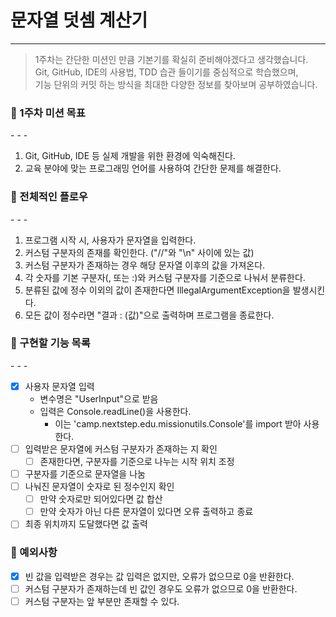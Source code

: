 # 문자열 덧셈 계산기

- - - 
> 1주차는 간단한 미션인 만큼 기본기를 확실히 준비해야겠다고 생각했습니다.<br>
> Git, GitHub, IDE의 사용법, TDD 습관 들이기를 중심적으로 학습했으며, <br>
> 기능 단위의 커밋 하는 방식을 최대한 다양한 정보를 찾아보며 공부하였습니다.

<h3>🥇 1주차 미션 목표</h3>
- - - 

1. Git, GitHub, IDE 등 실제 개발을 위한 환경에 익숙해진다.
2. 교육 분야에 맞는 프로그래밍 언어를 사용하여 간단한 문제를 해결한다.

<h3>🧾 전체적인 플로우</h3>
- - - 

1. 프로그램 시작 시, 사용자가 문자열을 입력한다.
2. 커스텀 구분자의 존재를 확인한다. ("//"와 "\n" 사이에 있는 값)
3. 커스텀 구분자가 존재하는 경우 해당 문자열 이후의 값을 가져온다.
4. 각 숫자를 기본 구분자(, 또는 :)와 커스텀 구분자를 기준으로 나눠서 분류한다.
5. 분류된 값에 정수 이외의 값이 존재한다면 IllegalArgumentException을 발생시킨다.
6. 모든 값이 정수라면 "결과 : (값)"으로 출력하며 프로그램을 종료한다.

<h3>💬 구현할 기능 목록</h3>
- - -

- [x] 사용자 문자열 입력
    - 변수명은 "UserInput"으로 받음
    - 입력은 Console.readLine()을 사용한다.
        - 이는 'camp.nextstep.edu.missionutils.Console'를 import 받아 사용한다.
- [ ] 입력받은 문자열에 커스텀 구분자가 존재하는 지 확인
    - [ ] 존재한다면, 구분자를 기준으로 나누는 시작 위치 조정
- [ ] 구분자를 기준으로 문자열을 나눔
- [ ] 나눠진 문자열이 숫자로 된 정수인지 확인
    - [ ] 만약 숫자로만 되어있다면 값 합산
    - [ ] 만약 숫자가 아닌 다른 문자열이 있다면 오류 출력하고 종료
- [ ] 최종 위치까지 도달했다면 값 출력

<h3>🥊 예외사항</h3>

- [x] 빈 값을 입력받은 경우는 값 입력은 없지만, 오류가 없으므로 0을 반환한다.
- [ ] 커스텀 구분자가 존재하는데 빈 값인 경우도 오류가 없으므로 0을 반환한다.
- [ ] 커스텀 구분자는 앞 부분만 존재할 수 있다.